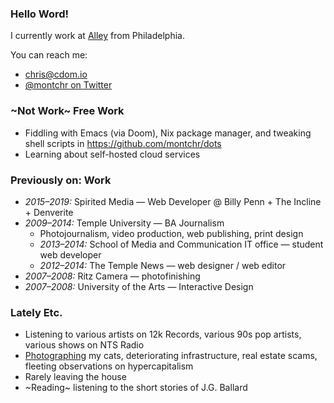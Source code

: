 ### Hello Word!

I currently work at [Alley](https://alley.co) from Philadelphia.

You can reach me:

- [chris@cdom.io](mailto:chris@cdom.io)
- [@montchr on Twitter](https://twitter.com/montchr)

### ~Not Work~ Free Work

- Fiddling with Emacs (via Doom), Nix package manager, and tweaking shell scripts in https://github.com/montchr/dots
- Learning about self-hosted cloud services

### Previously on: Work

- *2015–2019:* Spirited Media — Web Developer @ Billy Penn + The Incline + Denverite
- *2009–2014:* Temple University — BA Journalism
  - Photojournalism, video production, web publishing, print design
  - *2013–2014:* School of Media and Communication IT office — student web developer
  - *2012–2014:* The Temple News — web designer / web editor
- *2007–2008:* Ritz Camera — photofinishing
- *2007–2008:* University of the Arts — Interactive Design

### Lately Etc.

- Listening to various artists on 12k Records, various 90s pop artists, various shows on NTS Radio
- [Photographing](https://www.instagram.com/catachresis.lamonte/) my cats, deteriorating infrastructure, real estate scams, fleeting observations on hypercapitalism
- Rarely leaving the house
- ~Reading~ listening to the short stories of J.G. Ballard
